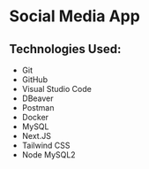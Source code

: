 # Social Media App

## Technologies Used:
- Git
- GitHub
- Visual Studio Code
- DBeaver
- Postman
- Docker
- MySQL
- Next.JS
- Tailwind CSS
- Node MySQL2
